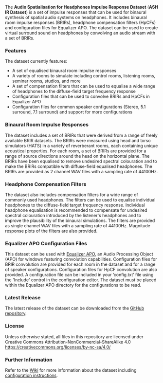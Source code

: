 The **Audio Spatialisation for Headphones Impulse Response Dataset**  (**ASH IR Dataset**) is a set of impulse responses that can be used for binaural synthesis of spatial audio systems on headphones. It includes binaural room impulse responses (BRIRs), headphone compensation filters (HpCFs) and configuration files for Equalizer APO. The dataset can be used to create virtual surround sound on headphones by convolving an audio stream with a set of BRIRs.

### Features
The dataset currently features:
* A set of equalised binaural room impulse responses
* A variety of rooms to simulate including control rooms, listening rooms, seminar rooms, studios, and more
* A set of compensation filters that can be used to equalise a wide range of headphones to the diffuse-field target frequency response
* Configuration files that can be used to convolve BRIRs and HpCFs in Equalizer APO
* Configuration files for common speaker configurations (Stereo, 5.1 surround, 7.1 surround) and support for more configurations

### Binaural Room Impulse Responses
The dataset includes a set of BRIRs that were derived from a range of freely available BRIR datasets. The BRIRs were measured using head and torso simulators (HATS) in a variety of reverberant rooms, each containing unique acoustical properties. For each room, a set of BRIRs are provided for a range of source directions around the head on the horizontal plane. The BRIRs have been equalised to remove undesired spectral colouration and to make the BRIRs compatible with diffuse-field equalised headphones. The BRIRs are provided as 2 channel WAV files with a sampling rate of 44100Hz.

### Headphone Compensation Filters
The dataset also includes compensation filters for a wide range of commonly used headphones. The filters can be used to equalise individual headphones to the diffuse-field target frequency response. Individual headphone equalisation is recommended to compensate for undesired spectral colouration introduced by the listener's headphones and to improve the plausibility of the binaural simulations. The filters are provided as single channel WAV files with a sampling rate of 44100Hz. Magnitude response plots of the filters are also provided.

### Equalizer APO Configuration Files
This dataset can be used with [Equalizer APO](https://sourceforge.net/projects/equalizerapo/), an Audio Processing Object (APO) for windows featuring convolution capabilities. Configuration files for BRIR convolution are provided for each room in the dataset and for a range of speaker configurations. Configuration files for HpCF convolution are also provided. A configuration file can be included in your ‘config.txt’ file using the 'Include' control in the configuration editor. The dataset must be placed within the Equalizer APO directory for the configurations to be read.

### Latest Release
The latest release of the dataset can be downloaded from the [GitHub repository](https://github.com/ShanonPearce/ASH-IR-Dataset/releases).

### License
Unless otherwise stated, all files in this repository are licensed under Creative Commons Attribution-NonCommercial-ShareAlike 4.0 https://creativecommons.org/licenses/by-nc-sa/4.0/

### Further Information
Refer to the [Wiki](https://github.com/ShanonPearce/ASH-IR-Dataset/wiki) for more information about the dataset including [configuration instructions](https://github.com/ShanonPearce/ASH-IR-Dataset/wiki/Equalizer-APO-Configuration).

